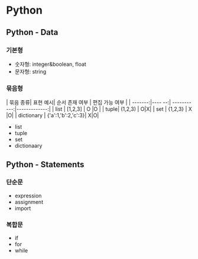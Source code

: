 # Python

## Python - Data
### 기본형
- 숫자형: integer&boolean, float
- 문자형: string
### 묶음형
| 묶음 종류| 표현 예시| 순서 존재 여부 | 편집 가능 여부 |
| -------:|---- --:| -----------:|-------------:|
| list | [1,2,3]  | O |O |
| tuple| (1,2,3) |  O|X|
| set | {1,2,3} |    X |O|
| dictionary | {'a':1,'b':2,'c':3}|    X|O|
- list
- tuple
- set
- dictionaary 

## Python - Statements
### 단순문
- expression
- assignment
- import
### 복합문
- if
- for
- while
